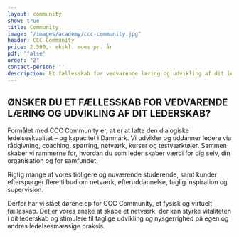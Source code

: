 ```yaml
---
layout: community
show: true
title: Community
image: "/images/academy/ccc-community.jpg"
header: CCC Community
price: 2.500,- ekskl. moms pr. år
pdf: 'false'
order: "2"
contact-person: ''
description: Et fællesskab for vedvarende læring og udvikling af dit lederskab
---
```

## ØNSKER DU ET FÆLLESSKAB FOR VEDVARENDE LÆRING OG UDVIKLING AF DIT LEDERSKAB?


Formålet med CCC Community er, at er at løfte den dialogiske ledelseskvalitet – og kapacitet i Danmark. Vi udvikler og uddanner ledere via rådgivning, coaching, sparring, netværk, kurser og testværktøjer. Sammen skaber vi rammerne for, hvordan du som leder skaber værdi for dig selv, din organisation og for samfundet.


Rigtig mange af vores tidligere og nuværende studerende, samt kunder efterspørger flere tilbud om netværk, efteruddannelse, faglig inspiration og supervision.

Derfor har vi slået dørene op for CCC Community, et fysisk og virtuelt fælleskab. Det er vores ønske at skabe et netværk, der kan styrke vitaliteten i dit lederskab og stimulere til faglige udvikling og nysgerrighed på egen og andres ledelsesmæssige praksis.